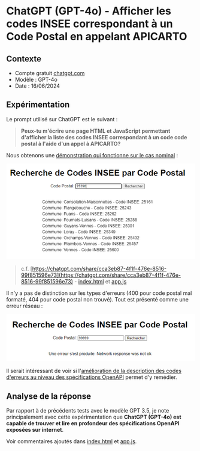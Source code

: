 # ChatGPT (GPT-4o) - Afficher les codes INSEE correspondant à un Code Postal en appelant APICARTO

## Contexte

* Compte gratuit [chatgpt.com](https://chatgpt.com/)
* Modèle : GPT-4o
* Date : 16/06/2024

## Expérimentation

Le prompt utilisé sur ChatGPT est le suivant :

> **Peux-tu m'écrire une page HTML et JavaScript permettant d'afficher la liste des codes INSEE correspondant à un code code postal à l'aide d'un appel à APICARTO?**

Nous obtenons une [démonstration qui fonctionne sur le cas nominal](https://mborne.github.io/llm-experimentations/apicarto-codes-postaux/demo/) :

![Exemple de recherche de commune](img/cas-nominal.png)

> c.f. [https://chatgpt.com/share/cca3eb87-4f1f-476e-8516-99f851596e73](https://chatgpt.com/share/cca3eb87-4f1f-476e-8516-99f851596e73) - [index.html](https://github.com/mborne/llm-experimentations/blob/main/apicarto-codes-postaux/demo/index.html) et [app.js](https://github.com/mborne/llm-experimentations/blob/main/apicarto-codes-postaux/app.js)

Il n'y a pas de distinction sur les types d'erreurs (400 pour code postal mal formaté, 404 pour code postal non trouvé). Tout est présenté comme une erreur réseau :

![cas 404](img/cas-404.png)

Il serait intéressant de voir si l'[amélioration de la description des codes d'erreurs au niveau des spécifications OpenAPI](https://apicarto.ign.fr/api/doc/codes-postaux) permet d'y remédier.


## Analyse de la réponse

Par rapport à de précédents tests avec le modèle GPT 3.5, je note principalement avec cette expérimentation que **ChatGPT (GPT-4o) est capable de trouver et lire en profondeur des spécifications OpenAPI exposées sur internet**.

Voir commentaires ajoutés dans [index.html](https://github.com/mborne/llm-experimentations/blob/main/apicarto-codes-postaux/demo/index.html) et [app.js](https://github.com/mborne/llm-experimentations/blob/main/apicarto-codes-postaux/demo/app.js).

